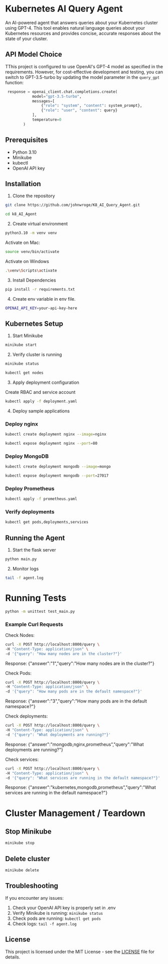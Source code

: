 
# Kubernetes AI Query Agent

An AI-powered agent that answers queries about your Kubernetes cluster using GPT-4. This tool enables natural language queries about your Kubernetes resources and provides concise, accurate responses about the state of your cluster.

## API Model Choice

TThis project is configured to use OpenAI's GPT-4 model as specified in the requirements. However, for cost-effective development and testing, you can switch to GPT-3.5-turbo by updating the model parameter in the `query_gpt` function:


```python
 response = openai_client.chat.completions.create(
            model="gpt-3.5-turbo", 
            messages=[
                {"role": "system", "content": system_prompt},
                {"role": "user", "content": query}
            ],
            temperature=0
        )
```


## Prerequisites
- Python 3.10
- Minikube
- kubectl
- OpenAI API key

## Installation

1. Clone the repository

```bash
git clone https://github.com/johnwroge/K8_AI_Query_Agent.git
```

```bash
cd k8_AI_Agent
```

2. Create virtual environment

```bash
python3.10 -m venv venv
```

Activate on Mac:

```bash
source venv/bin/activate
```

Activate on Windows

```bash
.\venv\Scripts\activate
```

3. Install Dependencies

```bash
pip install -r requirements.txt
```
4. Create env variable in env file. 

```bash
OPENAI_API_KEY=your-api-key-here
```

## Kubernetes Setup


1. Start Minikube

```bash
minikube start
```

2. Verify cluster is running

```bash
minikube status
```
```bash
kubectl get nodes
```

3. Apply deployment configuration

Create RBAC and service account
```bash
kubectl apply -f deployment.yaml
```

4. Deploy sample applications

### Deploy nginx

```bash
kubectl create deployment nginx --image=nginx
```
```bash
kubectl expose deployment nginx --port=80
```

### Deploy MongoDB

```bash
kubectl create deployment mongodb --image=mongo
```
```bash
kubectl expose deployment mongodb --port=27017
```

### Deploy Prometheus

```bash
kubectl apply -f prometheus.yaml
```

### Verify deployments

```bash
kubectl get pods,deployments,services
```

## Running the Agent


1. Start the flask server

```bash
python main.py
```

2. Monitor logs

```bash
tail -f agent.log
```

# Running Tests

```bash
python -m unittest test_main.py
```


### Example Curl Requests

Check Nodes:

```bash
curl -X POST http://localhost:8000/query \
-H "Content-Type: application/json" \
-d '{"query": "How many nodes are in the cluster?"}'
```

Response: {"answer":"1","query":"How many nodes are in the cluster?"}

Check Pods:

```bash
curl -X POST http://localhost:8000/query \
-H "Content-Type: application/json" \
-d '{"query": "How many pods are in the default namespace?"}'
```

Response: {"answer":"3","query":"How many pods are in the default namespace?"}

Check deployments:

```bash
curl -X POST http://localhost:8000/query \
-H "Content-Type: application/json" \
-d '{"query": "What deployments are running?"}'
```

Response: {"answer":"mongodb,nginx,prometheus","query":"What deployments are running?"}

Check services:
```bash
curl -X POST http://localhost:8000/query \
-H "Content-Type: application/json" \
-d '{"query": "What services are running in the default namespace?"}'
```
Response: {"answer":"kubernetes,mongodb,prometheus","query":"What services are running in the default namespace?"}


# Cluster Management / Teardown 

## Stop Minikube

```bash
minikube stop
```

## Delete cluster

```bash
minikube delete
```

## Troubleshooting

If you encounter any issues:

1. Check your OpenAI API key is properly set in .env
2. Verify Minikube is running: `minikube status`
3. Check pods are running: `kubectl get pods`
4. Check logs: `tail -f agent.log`

## License

This project is licensed under the MIT License - see the [LICENSE](LICENSE) file for details.


